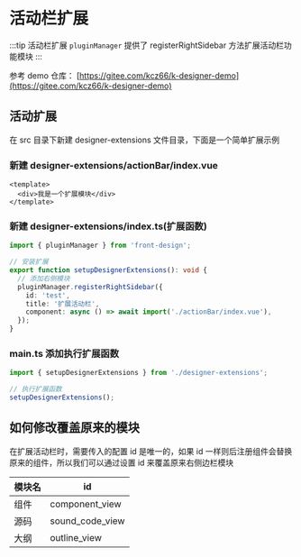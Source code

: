 # 活动栏扩展

:::tip 活动栏扩展
`pluginManager` 提供了 registerRightSidebar 方法扩展活动栏功能模块
:::

参考 demo 仓库： [https://gitee.com/kcz66/k-designer-demo](https://gitee.com/kcz66/k-designer-demo)

## 活动扩展

在 src 目录下新建 designer-extensions 文件目录，下面是一个简单扩展示例

### 新建 designer-extensions/actionBar/index.vue

```vue
<template>
  <div>我是一个扩展模块</div>
</template>
```

### 新建 designer-extensions/index.ts(扩展函数)

```ts
import { pluginManager } from 'front-design';

// 安装扩展
export function setupDesignerExtensions(): void {
  // 添加右侧模块
  pluginManager.registerRightSidebar({
    id: 'test',
    title: '扩展活动栏',
    component: async () => await import('./actionBar/index.vue'),
  });
}
```

### main.ts 添加执行扩展函数

```ts
import { setupDesignerExtensions } from './designer-extensions';

// 执行扩展函数
setupDesignerExtensions();
```

## 如何修改覆盖原来的模块

在扩展活动栏时，需要传入的配置 id 是唯一的，如果 id 一样则后注册组件会替换原来的组件，所以我们可以通过设置 id 来覆盖原来右侧边栏模块

| 模块名 | id              |
| ------ | --------------- |
| 组件   | component_view  |
| 源码   | sound_code_view |
| 大纲   | outline_view    |
